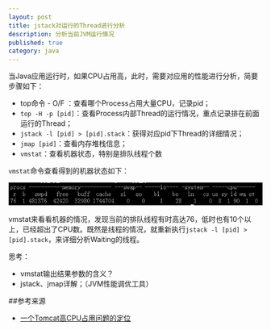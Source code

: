 ```yaml
---
layout: post
title: jstack对运行的Thread进行分析
description: 分析当前JVM运行情况
published: true
category: java
---
```



当Java应用运行时，如果CPU占用高，此时，需要对应用的性能进行分析，简要步骤如下：

* top命令 - O/F ：查看哪个Process占用大量CPU，记录pid；
* `top -H -p [pid]`：查看Process内部Thread的运行情况，重点记录排在前面运行的Thread；
* `jstack -l [pid] > [pid].stack`：获得对应pid下Thread的详细情况；
* `jmap [pid]`：查看内存堆栈信息；
* `vmstat`：查看机器状态，特别是排队线程个数

`vmstat`命令查看得到的机器状态如下：

![](/images/jstack-thread-analysis/vmstat.png)

vmstat来看看机器的情况，发现当前的排队线程有时高达76，低时也有10个以上，已经超出了CPU数。既然是线程的情况，就重新执行`jstack -l [pid] > [pid].stack`，来详细分析Waiting的线程。


思考：

* vmstat输出结果参数的含义？
* jstack、jmap详解；（JVM性能调优工具）














##参考来源

* [一个Tomcat高CPU占用问题的定位][一个Tomcat高CPU占用问题的定位]















[NingG]:    http://ningg.github.com  "NingG"

[一个Tomcat高CPU占用问题的定位]:		http://www.jmatrix.org/java/771.html









